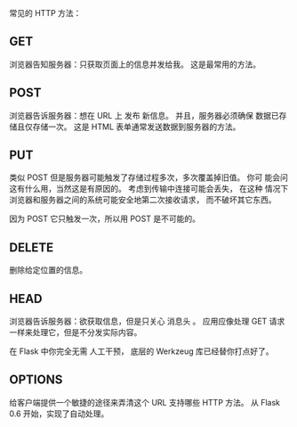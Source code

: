 常见的 HTTP 方法：

## GET

浏览器告知服务器：只获取页面上的信息并发给我。
这是最常用的方法。

## POST
浏览器告诉服务器：想在 URL 上 发布 新信息。
并且，服务器必须确保 数据已存储且仅存储一次。
这是 HTML 表单通常发送数据到服务器的方法。

## PUT

类似 POST 但是服务器可能触发了存储过程多次，多次覆盖掉旧值。
你可 能会问这有什么用，当然这是有原因的。
考虑到传输中连接可能会丢失，
在这种 情况下浏览器和服务器之间的系统可能安全地第二次接收请求，
而不破坏其它东西。

因为 POST 它只触发一次，所以用 POST 是不可能的。

## DELETE

删除给定位置的信息。

## HEAD

浏览器告诉服务器：欲获取信息，但是只关心 消息头 。
应用应像处理 GET 请求一样来处理它，但是不分发实际内容。

在 Flask 中你完全无需 人工干预，
底层的 Werkzeug 库已经替你打点好了。

## OPTIONS

给客户端提供一个敏捷的途径来弄清这个 URL 支持哪些 HTTP 方法。 
从 Flask 0.6 开始，实现了自动处理。
